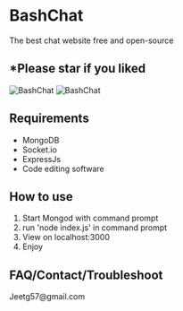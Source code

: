 # BashChat
<p>The best chat website free and open-source</p>
<h2>*Please star if you liked</h2>
<img src="http://i.imgur.com/f2Zj3jh.png" alt="BashChat">
<img src="http://i.imgur.com/jnaISbR.png" alt="BashChat">

<h2>Requirements</h2>
<ul>
<li>MongoDB</li>
<li>Socket.io</li>
<li>ExpressJs</li>
<li>Code editing software</li>
</ul>
<h2>How to use</h2>
<ol>
<li>Start Mongod with command prompt</li>
<li>run 'node index.js' in command prompt</li>
<li>View on localhost:3000</li>
<li>Enjoy</li>
</ol>
<h2>FAQ/Contact/Troubleshoot</h2>
<a>Jeetg57@gmail.com</a>
